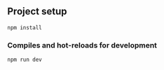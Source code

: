 ## Project setup
```
npm install
```

### Compiles and hot-reloads for development
```
npm run dev
```